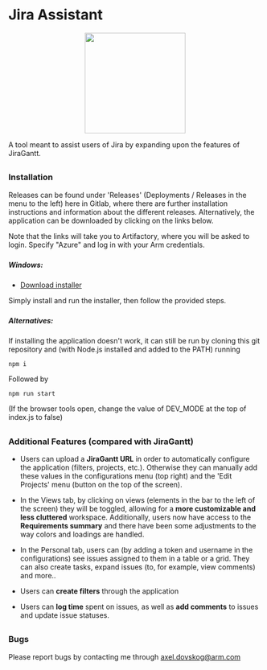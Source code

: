 # <h1>Jira Assistant</h1> #

<p align="center">
    <img src="images/logo.png" height="200px" width="200px"/>
</p>

A tool meant to assist users of Jira by expanding upon the features of JiraGantt.

## <h3>Installation</h3> ##

Releases can be found under 'Releases' (Deployments / Releases in the menu to the left) here in Gitlab, where there are further installation instructions and information about the different releases. Alternatively, the application can be downloaded by clicking on the links below.

Note that the links will take you to Artifactory, where you will be asked to login. Specify "Azure" and log in with your Arm credentials.

### <h5>Windows:</h5> ###
- <a target="_blank" href="https://eu-west-1.artifactory.aws.arm.com/ui/native/jira-assistant.Jira-Assistant/jira-assistant-installer.exe">Download installer</a>

Simply install and run the installer, then follow the provided steps.


### <h5>Alternatives:</h5> ###
If installing the application doesn't work, it can still be run by cloning this git repository and (with Node.js installed and added to the PATH) running
```
npm i
```
Followed by
```
npm run start
```
(If the browser tools open, change the value of DEV_MODE at the top of index.js to false)

## <h3>Additional Features (compared with JiraGantt)</h3> ##

- Users can upload a <b>JiraGantt URL</b> in order to automatically configure the application (filters, projects, etc.). Otherwise they can manually add these values in the configurations menu (top right) and the 'Edit Projects' menu (button on the top of the screen).

- In the Views tab, by clicking on views (elements in the bar to the left of the screen) they will be toggled, allowing for a <b>more customizable and less cluttered</b> workspace. Additionally, users now have access to the <b>Requirements summary</b> and there have been some adjustments to the way colors and loadings are handled.

- In the Personal tab, users can (by adding a token and username in the configurations) see issues assigned to them in a table or a grid. They can also create tasks, expand issues (to, for example, view comments) and more.</b>.

- Users can <b>create filters</b> through the application

- Users can <b>log time</b> spent on issues, as well as <b>add comments</b> to issues and update issue statuses.

## <h3>Bugs</h3> ##

Please report bugs by contacting me through axel.dovskog@arm.com
